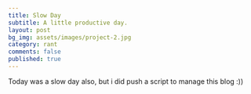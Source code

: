 ```yaml
---
title: Slow Day
subtitle: A little productive day.
layout: post
bg_img: assets/images/project-2.jpg
category: rant
comments: false
published: true
---
```


Today was a slow day also, but i did push a script to manage this blog :))